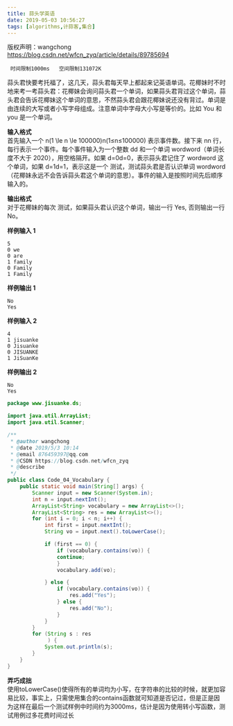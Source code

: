 ```yaml
---
title: 蒜头学英语
date: 2019-05-03 10:56:27
tags: [algorithms,计蒜客,集合] 
---
```


<!-- more -->

 
 版权声明：wangchong https://blog.csdn.net/wfcn_zyq/article/details/89785694   
```
 时间限制1000ms   空间限制131072K

```
 蒜头君快要考托福了，这几天，蒜头君每天早上都起来记英语单词。花椰妹时不时地来考一考蒜头君：花椰妹会询问蒜头君一个单词，如果蒜头君背过这个单词，蒜头君会告诉花椰妹这个单词的意思，不然蒜头君会跟花椰妹说还没有背过。单词是由连续的大写或者小写字母组成。注意单词中字母大小写是等价的。比如 You 和 you 是一个单词。

 **输入格式**  
 首先输入一个 n(1 \le n \le 100000)n(1≤n≤100000) 表示事件数。接下来 nn 行，每行表示一个事件。每个事件输入为一个整数 dd 和一个单词 wordword（单词长度不大于 2020），用空格隔开。如果 d=0d=0，表示蒜头君记住了 wordword 这个单词，如果 d=1d=1，表示这是一个 测试，测试蒜头君是否认识单词 wordword（花椰妹永远不会告诉蒜头君这个单词的意思）。事件的输入是按照时间先后顺序输入的。

 **输出格式**  
 对于花椰妹的每次 测试，如果蒜头君认识这个单词，输出一行 Yes, 否则输出一行 No。

 **样例输入 1**

 
```
5
0 we
0 are
1 family
0 Family
1 Family

```
 **样例输出 1**

 
```
No
Yes

```
 **样例输入 2**

 
```
4
1 jisuanke
0 Jisuanke
0 JISUANKE
1 JiSuanKe

```
 **样例输出 2**

 
```
No
Yes

```
 
```java
package www.jisuanke.ds;

import java.util.ArrayList;
import java.util.Scanner;

/**
 * @author wangchong
 * @date 2019/5/3 10:14
 * @email 876459397@qq.com
 * @CSDN https://blog.csdn.net/wfcn_zyq
 * @describe
 */
public class Code_04_Vocabulary {
    public static void main(String[] args) {
        Scanner input = new Scanner(System.in);
        int n = input.nextInt();
        ArrayList<String> vocabulary = new ArrayList<>();
        ArrayList<String> res = new ArrayList<>();
        for (int i = 0; i < n; i++) {
            int first = input.nextInt();
            String vo = input.next().toLowerCase();

            if (first == 0) {
                if (vocabulary.contains(vo)) {
                continue;
                }
                vocabulary.add(vo);

            } else {
                if (vocabulary.contains(vo)) {
                    res.add("Yes");
                } else {
                    res.add("No");
                }
            }
        }
        for (String s : res
             ) {
            System.out.println(s);
        }
    }
}

```
 **弄巧成拙**  
 使用toLowerCase()使得所有的单词均为小写，在字符串的比较的时候，就更加容易比较，事实上，只需使用集合的contains函数就可知道是否记过，但是正是因为这样在最后一个测试样例中时间约为3000ms，估计是因为使用转小写函数，测试用例过多花费时间过长

   
  